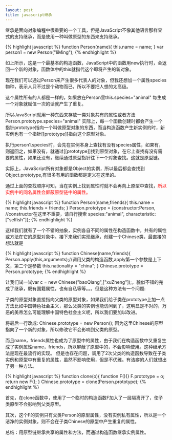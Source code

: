 ```yaml
---
layout: post
title: javascript继承
---
```



继承是面向对象编程中很重要的一个工具，但是JavaScript不像其他语言那样显式的支持继承，而是使用一种叫做原型的东西来支持继承。

{% highlight javascript %}
function Person(name){
  this.name = name;
}
var person1 = new Person("liMing");
{% endhighlight %}

如上所示，这是一个最基本的构造函数，JavaScript中的函数用new执行时，会返回一个新的对象，函数体中的this就指代这个即将产生的新对象。

现在我们可以通过Person来产生很多代表人的对象，但我还想加一个属性species物种，表示人只不过是个动物而已，所以不要把人想的太高级。

这个属性所有的人都是一样的，如果放在Person里this.species="animal" 每生成一个对象就赋值一次的话就产生了重复。

所以JavaScript就用一种东西来存放一类对象共有的属性或者方法Person.prototype.species="animal" 实际上，每一个函数创建时都会产生一个指针prototype指向一个叫做原型对象的东西，而当构造函数产生新实例的时，新实例也有一个指针[[prototype]]指向这个原型对象。

执行person1.species时，会先在实例本身上查找有没有species属性，如果有，则返回之，如果没有，就通过[[prototype]]找到原型对象，在它上查找有没有需要的属性，如果还没有，继续通过原型指针往下一个对象查找。这就是原型链。

实际上，JavaScript所有对象都是Object的实例，所以最后都会查找到Object.prototype,有很多有用的函数都是定义在这里的。

通过上面的查找顺序可知，当在实例上找到属性时就不会再向上原型中查找，<span style="color:#f00">所以实例中的同名属性会屏蔽原型链中的属性。</span>

{% highlight javascript %}
function Person(name,friends){
  this.name = name;
  this.friends = friends;
}
Person.prototype = {constructor:Person,  //constructor在这里不重要，请自行搜索
                  species:"animal",
  	  characteristic:["selfish"]};
{% endhighlight %}

这样我们就有了一个不错的抽象，实例各自不同的属性在构造函数中，共有的属性或方法在它的原型对象中。接下来我们实现继承，创建一个Chinese类，最直接的想法就是

{% highlight javascript %}
function Chinese(name,friends){
	Person.apply(this,arguments);//调用父类的构造函数,apply第一个参数是上下文，第二个是参数
	this.nationality = "china";
}
Chinese.prototype = Person.prototype;
{% endhighlight %}

让我们试一试var c = new Chinese("baoQiang",["xuZheng"]);，貌似不错的完成了继承，既有国籍属性，也有自私等等。。。但是这种方法有一个问题:

子类的原型对象直接指向父类的原型对象，如果我们给子类在prototype上加一点方法比如中国特色社会主义，那么父类的实例也能访问到了，这明显是不对的，万恶的美帝怎么可能理解中国特色社会主义呢，所以我们要加以改进。

将最后一行改成: Chinese.prototype = new Person(); 因为这里Chinese的原型指向了一个新的对象，所以修改它不会影响到父类的原型。

而且name，friends属性也成为了原型中的属性，由于我们在构造函数中又重复生成了实例属性name，friends，所以屏蔽了原型中的，不会影响使用。这种继承方法是现在最流行的实现。
但是也存在问题，调用了2次父类的构造函数导致在子类实例和原型中有重复的属性，虽然不影响使用，但是不优雅。有洁癖的人们就想出了另一种方法。

{% highlight javascript %}
function clone(o){
  function F(){}
  F.prototype = o;
  return new F();
}
Chinese.prototype = clone(Person.prototype);
{% endhighlight %}

首先，在clone函数中，使用了一个临时的构造函数F加入了一层隔离开了，使子类原型不会影响到父类原型。

其次，这个F的实例只有父类Person的原型属性，没有实例私有属性，所以是一个洁净的实例对象，则不会在子类Chinese的原型中产生重复的属性。

<div>总结：用原型链继承共享的属性和方法，而通过构造函数继承实例属性。</div>
